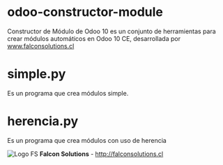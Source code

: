 # odoo-constructor-module
Constructor de Módulo de Odoo 10 es un conjunto de herramientas para crear módulos automáticos en Odoo 10 CE, desarrollada por www.falconsolutions.cl

# simple.py
Es un programa que crea módulos simple.

# herencia.py
Es un programa que crea módulos con uso de herencia



![Logo FS](http://falconsolutions.cl/falconsolutions.png)
**Falcon Solutions** - http://falconsolutions.cl
